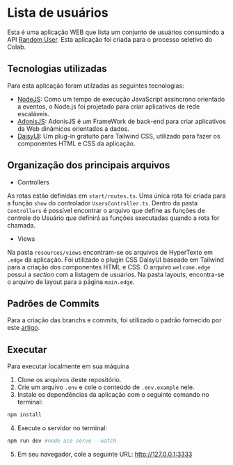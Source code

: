 # Lista de usuários

Esta é uma aplicação WEB que lista um conjunto de usuários consumindo a API [Random User](https://randomuser.me/). Esta aplicação foi criada para o processo seletivo do Colab.

## Tecnologias utilizadas

Para esta aplicação foram utilzadas as seguintes tecnologias:
- [NodeJS](https://nodejs.org/en): Como um tempo de execução JavaScript assíncrono orientado a eventos, o Node.js foi projetado para criar aplicativos de rede escaláveis.
- [AdonisJS](https://adonisjs.com/): AdonisJS é um FrameWork de back-end para criar aplicativos da Web dinâmicos orientados a dados.
- [DaisyUI](https://daisyui.com/): Um plug-in gratuito para Tailwind CSS, utilizado para fazer os componentes HTML e CSS da aplicação.

## Organização dos principais arquivos

- Controllers

As rotas estão definidas em ```start/routes.ts```. Uma única rota foi criada para a função ```show``` do controlador ```UsersController.ts```. Dentro da pasta ```Controllers``` é possível encontrar o arquivo que define as funções de controle do Usuário que definirá as funções executadas quando a rota for chamada.

- Views

Na pasta ```resources/views``` encontram-se os arquivos de HyperTexto em ```.edge``` da aplicação. Foi utilizado o plugin CSS DaisyUI baseado em Tailwind para a criação dos componentes HTML e CSS. O arquivo ```welcome.edge``` possui a _section_ com a listagem de usuários. Na pasta layouts, encontra-se o arquivo de layout para a página ```main.edge```. 

## Padrões de Commits

Para a criação das branchs e commits, foi utilizado o padrão fornecido por este [artigo](https://medium.com/linkapi-solutions/conventional-commits-pattern-3778d1a1e657). 

## Executar

Para executar localmente em sua máquina

1. Clone os arquivos deste repositório.
2. Crie um arquivo ```.env``` e cole o conteúdo de ```.env.example``` nele.
3. Instale os dependências da aplicação com o seguinte comando no terminal:
```bash
npm install
```
4. Execute o servidor no terminal:
```bash
npm run dev #node ace serve --watch
```
5. Em seu navegador, cole a seguinte URL: http://127.0.0.1:3333